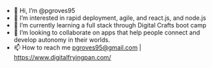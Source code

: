 - 👋 Hi, I’m @pgroves95 
- 👀 I’m interested in rapid deployment, agile, and react.js, and node.js
- 🌱 I’m currently learning a full stack through Digital Crafts boot camp
- 💞️ I’m looking to collaborate on apps that help people connect and develop autonomy in their worlds.
- 📫 How to reach me pgroves95@gmail.com | https://www.digitalfryingpan.com/

<!---
pgroves95/pgroves95 is a ✨ special ✨ repository because its `README.md` (this file) appears on your GitHub profile.
You can click the Preview link to take a look at your changes.
--->
